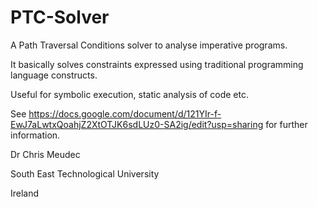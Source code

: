 PTC-Solver
==========
A Path Traversal Conditions solver to analyse imperative programs.

It basically solves constraints expressed using traditional programming language constructs.

Useful for symbolic execution, static analysis of code etc.

See https://docs.google.com/document/d/121YIr-f-EwJ7aLwtxQoahjZ2XtOTJK6sdLUz0-SA2ig/edit?usp=sharing for further information.

Dr Chris Meudec

South East Technological University

Ireland